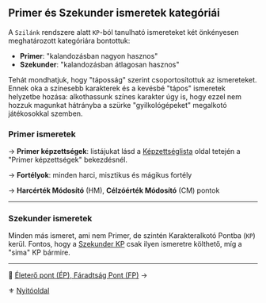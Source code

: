 ## Primer és Szekunder ismeretek kategóriái

A `Szilánk` rendszere alatt `KP`-ból tanulható ismereteket két önkényesen meghatározott kategóriára bontottuk:
- **Primer**: "kalandozásban nagyon hasznos"
- **Szekunder**: "kalandozásban átlagosan hasznos"

Tehát mondhatjuk, hogy "táposság" szerint csoportosítottuk az ismereteket. Ennek oka a színesebb karakterek és a kevésbé "tápos" ismeretek helyzetbe hozása: alkothassunk színes karakter úgy is, hogy ezzel nem hozzuk magunkat hátrányba a szürke "gyilkológépeket" megalkotó játékosokkal szemben.

### Primer ismeretek

→ **Primer képzettségek**: listájukat lásd a [Képzettséglista](030_01_kepzettseglista.md) oldal tetején a "Primer képzettségek" bekezdésnél.

→ **Fortélyok**: minden harci, misztikus és mágikus fortély

→ **Harcérték Módosító** (HM), **Célzóérték Módosító** (CM) pontok

---
### Szekunder ismeretek

Minden más ismeret, ami nem Primer, de szintén Karakteralkotó Pontba (`KP`) kerül. Fontos, hogy a [Szekunder KP](015_kp.md#karakteralkotó-pontok-kp) csak ilyen ismeretre költhető, míg a "sima" KP bármire.

---

🔗 [Életerő pont (ÉP), Fáradtság Pont (FP)](018_01_ep_kt.md) →

⚜️ [Nyitóoldal](start.md#1-karakteralkot%C3%A1s)
